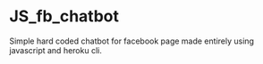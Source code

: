 # JS_fb_chatbot
Simple hard coded chatbot for facebook page made entirely using javascript and heroku cli.
